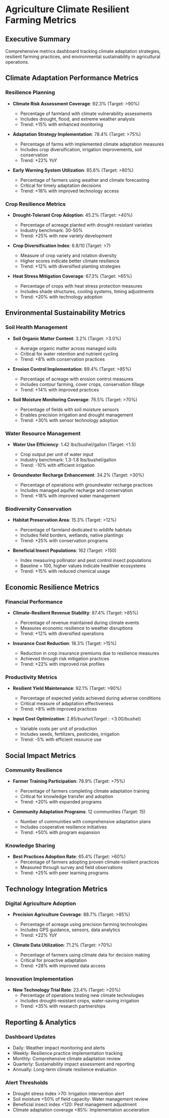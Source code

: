 # Agriculture Climate Resilient Farming Metrics

## Executive Summary
Comprehensive metrics dashboard tracking climate adaptation strategies, resilient farming practices, and environmental sustainability in agricultural operations.

## Climate Adaptation Performance Metrics

### Resilience Planning
- **Climate Risk Assessment Coverage**: 92.3% (Target: >90%)
  - Percentage of farmland with climate vulnerability assessments
  - Includes drought, flood, and extreme weather analysis
  - Trend: +15% with enhanced monitoring

- **Adaptation Strategy Implementation**: 78.4% (Target: >75%)
  - Percentage of farms with implemented climate adaptation measures
  - Includes crop diversification, irrigation improvements, soil conservation
  - Trend: +22% YoY

- **Early Warning System Utilization**: 85.6% (Target: >80%)
  - Percentage of farmers using weather and climate forecasting
  - Critical for timely adaptation decisions
  - Trend: +18% with improved technology access

### Crop Resilience Metrics
- **Drought-Tolerant Crop Adoption**: 45.2% (Target: >40%)
  - Percentage of acreage planted with drought-resistant varieties
  - Industry benchmark: 30-50%
  - Trend: +25% with new variety development

- **Crop Diversification Index**: 6.8/10 (Target: >7)
  - Measure of crop variety and rotation diversity
  - Higher scores indicate better climate resilience
  - Trend: +12% with diversified planting strategies

- **Heat Stress Mitigation Coverage**: 67.3% (Target: >65%)
  - Percentage of crops with heat stress protection measures
  - Includes shade structures, cooling systems, timing adjustments
  - Trend: +20% with technology adoption

## Environmental Sustainability Metrics

### Soil Health Management
- **Soil Organic Matter Content**: 3.2% (Target: >3.0%)
  - Average organic matter across managed soils
  - Critical for water retention and nutrient cycling
  - Trend: +8% with conservation practices

- **Erosion Control Implementation**: 89.4% (Target: >85%)
  - Percentage of acreage with erosion control measures
  - Includes contour farming, cover crops, conservation tillage
  - Trend: +14% with improved practices

- **Soil Moisture Monitoring Coverage**: 76.5% (Target: >70%)
  - Percentage of fields with soil moisture sensors
  - Enables precision irrigation and drought management
  - Trend: +30% with sensor technology adoption

### Water Resource Management
- **Water Use Efficiency**: 1.42 lbs/bushel/gallon (Target: <1.5)
  - Crop output per unit of water input
  - Industry benchmark: 1.3-1.8 lbs/bushel/gallon
  - Trend: -10% with efficient irrigation

- **Groundwater Recharge Enhancement**: 34.2% (Target: >30%)
  - Percentage of operations with groundwater recharge practices
  - Includes managed aquifer recharge and conservation
  - Trend: +18% with improved water management

### Biodiversity Conservation
- **Habitat Preservation Area**: 15.3% (Target: >12%)
  - Percentage of farmland dedicated to wildlife habitats
  - Includes field borders, wetlands, native plantings
  - Trend: +25% with conservation programs

- **Beneficial Insect Populations**: 162 (Target: >150)
  - Index measuring pollinator and pest control insect populations
  - Baseline = 100, higher values indicate healthier ecosystems
  - Trend: +15% with reduced chemical usage

## Economic Resilience Metrics

### Financial Performance
- **Climate-Resilient Revenue Stability**: 87.4% (Target: >85%)
  - Percentage of revenue maintained during climate events
  - Measures economic resilience to weather disruptions
  - Trend: +12% with diversified operations

- **Insurance Cost Reduction**: 18.3% (Target: >15%)
  - Reduction in crop insurance premiums due to resilience measures
  - Achieved through risk mitigation practices
  - Trend: +22% with improved risk profiles

### Productivity Metrics
- **Resilient Yield Maintenance**: 92.1% (Target: >90%)
  - Percentage of expected yields achieved during adverse conditions
  - Critical measure of adaptation effectiveness
  - Trend: +8% with improved practices

- **Input Cost Optimization**: $2.85/bushel (Target: <$3.00/bushel)
  - Variable costs per unit of production
  - Includes seeds, fertilizers, pesticides, irrigation
  - Trend: -5% with efficient resource use

## Social Impact Metrics

### Community Resilience
- **Farmer Training Participation**: 78.9% (Target: >75%)
  - Percentage of farmers completing climate adaptation training
  - Critical for knowledge transfer and adoption
  - Trend: +20% with expanded programs

- **Community Adaptation Programs**: 12 communities (Target: 15)
  - Number of communities with comprehensive adaptation plans
  - Includes cooperative resilience initiatives
  - Trend: +50% with program expansion

### Knowledge Sharing
- **Best Practices Adoption Rate**: 65.4% (Target: >60%)
  - Percentage of farmers adopting proven climate-resilient practices
  - Measured through survey and field observations
  - Trend: +25% with peer learning programs

## Technology Integration Metrics

### Digital Agriculture Adoption
- **Precision Agriculture Coverage**: 88.7% (Target: >85%)
  - Percentage of acreage using precision farming technologies
  - Includes GPS guidance, sensors, data analytics
  - Trend: +22% YoY

- **Climate Data Utilization**: 71.2% (Target: >70%)
  - Percentage of farmers using climate data for decision making
  - Critical for proactive adaptation
  - Trend: +28% with improved data access

### Innovation Implementation
- **New Technology Trial Rate**: 23.4% (Target: >20%)
  - Percentage of operations testing new climate technologies
  - Includes drought-resistant crops, water-saving irrigation
  - Trend: +35% with research partnerships

## Reporting & Analytics

### Dashboard Updates
- Daily: Weather impact monitoring and alerts
- Weekly: Resilience practice implementation tracking
- Monthly: Comprehensive climate adaptation review
- Quarterly: Sustainability impact assessment and reporting
- Annually: Long-term climate resilience evaluation

### Alert Thresholds
- Drought stress index >70: Irrigation intervention alert
- Soil moisture <50% of field capacity: Water management review
- Beneficial insect index <120: Pest management adjustment
- Climate adaptation coverage <85%: Implementation acceleration